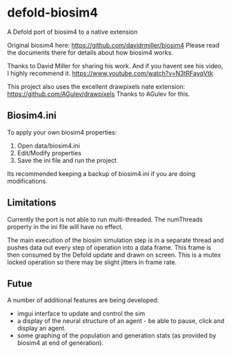 # defold-biosim4
A Defold port of biosim4 to a native extension

Original biosim4 here: https://github.com/davidrmiller/biosim4
Please read the documents there for details about how biosim4 works.

Thanks to David Miller for sharing his work. And if you havent see his video, I highly recommend it.
https://www.youtube.com/watch?v=N3tRFayqVtk

This project also uses the excellent drawpixels nate extension: https://github.com/AGulev/drawpixels
Thanks to AGulev for this. 

## Biosim4.ini
To apply your own biosim4 properties:
1. Open data/biosim4.ini
2. Edit/Modify properties
3. Save the ini file and run the project

Its recommended keeping a backup of biosim4.ini if you are doing modifications.

## Limitations
Currently the port is not able to run multi-threaded. The numThreads property in the ini file will have no effect.

The main execution of the biosim simulation step is in a separate thread and pushes data out every step of operation into a data frame. This frame is then consumed by the Defold update and drawn on screen. This is a mutex locked operation so there may be slight jitters in frame rate.

## Futue
A number of additional features are being developed:
- imgui interface to update and control the sim
- a display of the neural structure of an agent - be able to pause, click and display an agent.
- some graphing of the population and generation stats (as provided by biosim4 at end of generation).

